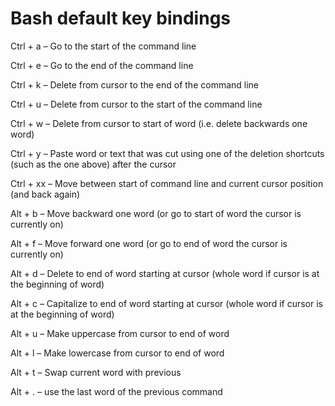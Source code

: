 # Bash default key bindings

Ctrl + a  – Go to the start of the command line

Ctrl + e  – Go to the end of the command line

Ctrl + k  – Delete from cursor to the end of the command line

Ctrl + u  – Delete from cursor to the start of the command line

Ctrl + w  – Delete from cursor to start of word (i.e. delete backwards one word)

Ctrl + y  – Paste word or text that was cut using one of the deletion shortcuts (such as the one above) after the cursor

Ctrl + xx – Move between start of command line and current cursor position (and back again)

Alt  + b  – Move backward one word (or go to start of word the cursor is currently on)

Alt  + f  – Move forward one word (or go to end of word the cursor is currently on)

Alt  + d  – Delete to end of word starting at cursor (whole word if cursor is at the beginning of word)

Alt  + c  – Capitalize to end of word starting at cursor (whole word if cursor is at the beginning of word)

Alt  + u  – Make uppercase from cursor to end of word

Alt  + l  – Make lowercase from cursor to end of word

Alt  + t  – Swap current word with previous

Alt + .   – use the last word of the previous command
